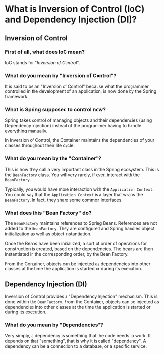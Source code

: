 # What is Inversion of Control (IoC) and Dependency Injection (DI)?

## Inversion of Control
### First of all, what does IoC mean?
IoC stands for "_Inversion of Control_".

### What do you mean by "Inversion of Control"?
It is said to be an "Inversion of Control" because what the programmer controlled in the development of an application, is now done by the Spring framework.

### What is Spring supposed to control now?
Spring takes control of managing objects and their dependencies (using Dependency Injection) instead of the programmer having to handle everything manually.

In Inversion of Control, the Container maintains the dependencies of your classes throughout their life cycle.

### What do you mean by the "Container"?
This is how they call a very important class in the Spring ecosystem. This is the `BeanFactory` class. You will very rarely, if ever, interact with the `BeanFactory`.

Typically, you would have more interaction with the `Application Context`. You could say that the `Application Context` is a layer that wraps the `BeanFactory`. In fact, they share some common interfaces.

### What does this "Bean Factory" do?
The `BeanFactory` maintains references to Spring Beans. References are not added to the `BeanFactory`. They are configured and Spring handles object initialization as well as object instantiation.

Once the Beans have been initialized, a sort of order of operations for construction is created, based on the dependencies. The beans are then instantiated in the corresponding order, by the Bean Factory.

From the Container, objects can be injected as dependencies into other classes at the time the application is started or during its execution.

## Dependency Injection (DI)
Inversion of Control provides a "Dependency Injection" mechanism. This is done within the `BeanFactory`. From the Container, objects can be injected as dependencies into other classes at the time the application is started or during its execution.

### What do you mean by "Dependencies"?

Very simply, a dependency is something that the code needs to work. It depends on that "something", that is why it is called "dependency". A dependency can be a connection to a database, or a specific service.